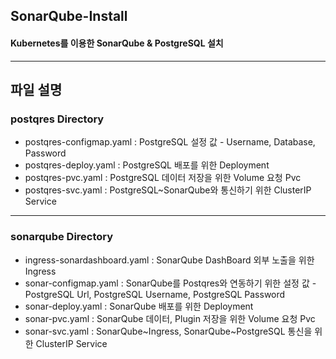 ## SonarQube-Install
#### Kubernetes를 이용한 SonarQube & PostgreSQL 설치

---

## 파일 설명

### postqres Directory

- postqres-configmap.yaml : PostgreSQL 설정 값 - Username, Database, Password
- postqres-deploy.yaml : PostgreSQL 배포를 위한 Deployment
- postqres-pvc.yaml : PostgreSQL 데이터 저장을 위한 Volume 요청 Pvc
- postqres-svc.yaml : PostgreSQL~SonarQube와 통신하기 위한 ClusterIP Service

---

### sonarqube Directory

- ingress-sonardashboard.yaml : SonarQube DashBoard 외부 노출을 위한 Ingress
- sonar-configmap.yaml : SonarQube를 Postqres와 연동하기 위한 설정 값 - PostgreSQL Url, PostgreSQL Username, PostgreSQL Password
- sonar-deploy.yaml : SonarQube 배포를 위한 Deployment
- sonar-pvc.yaml : SonarQube 데이터, Plugin 저장을 위한 Volume 요청 Pvc
- sonar-svc.yaml : SonarQube~Ingress, SonarQube~PostgreSQL 통신을 위한 ClusterIP Service
